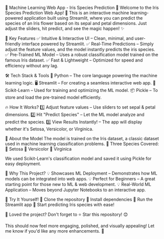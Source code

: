 🌿 Machine Learning Web App - Iris Species Prediction 🌸
Welcome to the Iris Species Prediction Web App! 🚀 This is an interactive machine learning-powered application built using Streamlit, where you can predict the species of an Iris flower based on its sepal and petal dimensions. Just adjust the sliders, hit predict, and see the magic happen! ✨

🌟 Key Features
✅ Intuitive & Interactive UI – Clean, minimal, and user-friendly interface powered by Streamlit.
✅ Real-Time Predictions – Simply adjust the feature values, and the model instantly predicts the iris species.
✅ Pre-Trained ML Model – Uses a robust classification model trained on the famous Iris dataset.
✅ Fast & Lightweight – Optimized for speed and efficiency without any lag.

🛠 Tech Stack & Tools
🚀 Python – The core language powering the machine learning logic.
🖥 Streamlit – For creating a seamless interactive web app.
🧠 Scikit-Learn – Used for training and optimizing the ML model.
📦 Pickle – To store and load the pre-trained model efficiently.

🔥 How It Works?
1️⃣ Adjust feature values – Use sliders to set sepal & petal dimensions.
2️⃣ Hit "Predict Species" – Let the ML model analyze and predict the species.
3️⃣ View Results Instantly! – The app will display whether it's Setosa, Versicolor, or Virginica.

🔬 About the Model
The model is trained on the Iris dataset, a classic dataset used in machine learning classification problems.
🌼 Three Species Covered:
🔹 Setosa
🔹 Versicolor
🔹 Virginica

We used Scikit-Learn's classification model and saved it using Pickle for easy deployment.

🎯 Why This Project?
💡 Showcases ML Deployment – Demonstrates how ML models can be integrated into web apps.
💡 Perfect for Beginners – A great starting point for those new to ML & web development.
💡 Real-World ML Application – Moves beyond Jupyter Notebooks to an interactive app.

🚀 Try It Yourself!
🔹 Clone the repository
🔹 Install dependencies
🔹 Run the Streamlit app
🔹 Start predicting Iris species with ease!

📢 Loved the project? Don't forget to ⭐ Star this repository! 😊

This should now feel more engaging, polished, and visually appealing! Let me know if you'd like any more enhancements. 🚀
